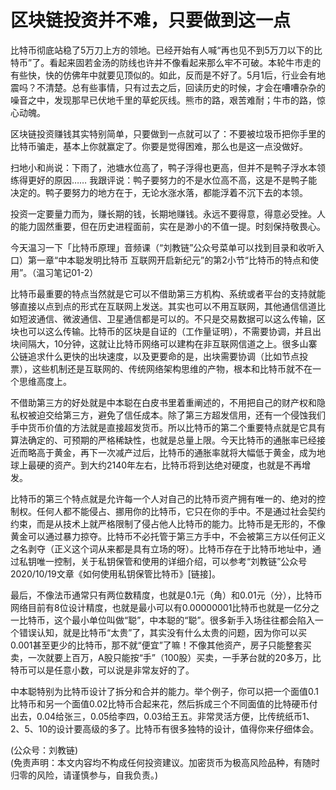 # 区块链投资并不难，只要做到这一点

比特币彻底站稳了5万刀上方的领地。已经开始有人喊“再也见不到5万刀以下的比特币”了。看起来固若金汤的防线也许并不像看起来那么牢不可破。本轮牛市走的有些快，快的仿佛年中就要见顶似的。如此，反而是不好了。5月1后，行业会有地震吗？不清楚。总有些事情，只有过去之后，回读历史的时候，才会在嘈嘈杂杂的噪音之中，发现那早已伏地千里的草蛇灰线。熊市的路，艰苦难耐；牛市的路，惊心动魄。

区块链投资赚钱其实特别简单，只要做到一点就可以了：不要被垃圾币把你手里的比特币骗走，基本上你就赢定了。你要是觉得困难，那么也是这一点没做好。

扫地小和尚说：下雨了，池塘水位高了，鸭子浮得也更高，但并不是鸭子浮水本领练得更好的原因……
我跟评说：鸭子要努力的不是水位高不高，这是不是鸭子能决定的。鸭子要努力的地方在于，无论水涨水落，都能浮着不沉下去的本领。

投资一定要量力而为，赚长期的钱，长期地赚钱。永远不要得意，得意必受挫。人的能力固然重要，但在历史进程面前，实在是渺小的不值一提。时刻保持敬畏心。

今天温习一下「比特币原理」音频课（“刘教链”公众号菜单可以找到目录和收听入口）第一章“中本聪发明比特币 互联网开启新纪元”的第2小节“比特币的特点和使用”。（温习笔记01-2）

比特币最重要的特点当然就是它可以不借助第三方机构、系统或者平台的支持就能够直接以点到点的形式在互联网上发送。其实也可以不用互联网，其他通信信道比如短波通信、微波通信、卫星通信都是可以的。不只是交易数据可以这么传输，区块也可以这么传输。比特币的区块是自证的（工作量证明），不需要协调，并且出块间隔大，10分钟，这就让比特币网络可以建构在非互联网信道之上。很多山寨公链追求什么更快的出块速度，以及更要命的是，出块需要协调（比如节点投票），这些机制还是互联网的、传统网络架构思维的产物，根本和比特币就不在一个思维高度上。

不借助第三方的好处就是中本聪在白皮书里着重阐述的，不用把自己的财产权和隐私权被迫交给第三方，避免了信任成本。除了第三方超发信用，还有一个侵蚀我们手中货币价值的方法就是直接超发货币。所以比特币的第二个重要特点就是它具有算法确定的、可预期的严格稀缺性，也就是总量上限。今天比特币的通胀率已经接近而略高于黄金，再下一次减产过后，比特币的通胀率就将大幅低于黄金，成为地球上最硬的资产。到大约2140年左右，比特币将到达绝对硬度，也就是不再增发。

比特币的第三个特点就是允许每一个人对自己的比特币资产拥有唯一的、绝对的控制权。任何人都不能侵占、挪用你的比特币，它只在你的手中。不是通过社会契约约束，而是从技术上就严格限制了侵占他人比特币的能力。比特币是无形的，不像黄金可以通过暴力掠夺。比特币不必托管于第三方手中，不会被第三方以任何正义之名剥夺（正义这个词从来都是具有立场的呀）。比特币存在于比特币地址中，通过私钥唯一控制，关于私钥保管和使用的详细介绍，可以参考“刘教链”公众号2020/10/19文章《如何使用私钥保管比特币》[链接]。

最后，不像法币通常只有两位数精度，也就是0.1元（角）和0.01元（分），比特币网络目前有8位设计精度，也就是最小可以有0.00000001比特币也就是一亿分之一比特币，这个最小单位叫做“聪”，中本聪的“聪”。很多新手入场往往都会陷入一个错误认知，就是比特币“太贵”了，其实没有什么太贵的问题，因为你可以买0.001甚至更少的比特币，那不就“便宜”了嘛！不像其他资产，房子只能整套买卖，一次就要上百万，A股只能按“手”（100股）买卖，一手茅台就的20多万，比特币可以是任意小数，可以说是非常友好的了。

中本聪特别为比特币设计了拆分和合并的能力。举个例子，你可以把一个面值0.1比特币和另一个面值0.02比特币合起来花，然后拆成三个不同面值的比特硬币付出去，0.04给张三，0.05给李四，0.03给王五。非常灵活方便，比传统纸币1、2、5、10的设计要高级的多了。比特币有很多独特的设计，值得你来仔细体会。

(公众号：刘教链) \
(免责声明：本文内容均不构成任何投资建议。加密货币为极高风险品种，有随时归零的风险，请谨慎参与，自我负责。)

